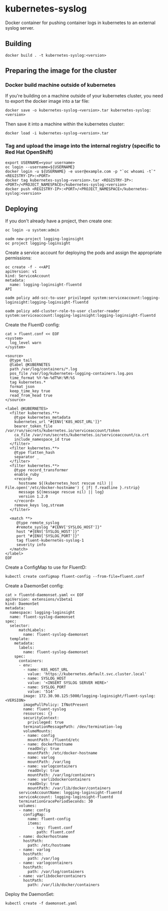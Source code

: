 # kubernetes-syslog
Docker container for pushing container logs in kubernetes to an external syslog server.

## Building

~~~~
docker build . -t kubernetes-syslog:<version>
~~~~

## Preparing the image for the cluster

### Docker build machine outside of kubernetes
If you're building on a machine outside of your kubernetes cluster, you need to export the docker image into a tar file:

~~~~
docker save -o kubernetes-syslog-<version>.tar kubernetes-syslog:<version>
~~~~

Then save it into a machine within the kubernetes cluster:

~~~~
docker load -i kubernetes-syslog-<version>.tar
~~~~

### Tag and upload the image into the internal registry (specific to Red Hat OpenShift)

~~~~
export USERNAME=<your username>
oc login --username=${USERNAME}
docker login -u ${USERNAME} -e user@example.com -p "`oc whoami -t`" <REGISTRY-IP>:<PORT>
docker tag kubernetes-syslog-<version>.tar <REGISTRY-IP>:<PORT>/<PROJECT_NAMESPACE>/kubernetes-syslog:<version>
docker push <REGISTRY-IP>:<PORT>/<PROJECT_NAMESPACE>/kubernetes-syslog:<version>
~~~~

## Deploying

If you don't already have a project, then create one:

~~~~
oc login -u system:admin

oadm new-project logging-loginsight
oc project logging-loginsight
~~~~

Create a service account for deploying the pods and assign the appropriate permissions:

~~~~
oc create -f - <<API
apiVersion: v1
kind: ServiceAccount
metadata:
  name: logging-loginsight-fluentd
API

oadm policy add-scc-to-user privileged system:serviceaccount:logging-loginsight:logging-loginsight-fluentd

oadm policy add-cluster-role-to-user cluster-reader system:serviceaccount:logging-loginsight:logging-loginsight-fluentd
~~~~

Create the FluentD config:
~~~~
cat > fluent.conf << EOF
<system>
  log_level warn
</system>

<source>
  @type tail
  @label @KUBERNETES
  path /var/log/containers/*.log
  pos_file /var/log/kubernetes-logging-containers.log.pos
  time_format %Y-%m-%dT%H:%M:%S
  tag kubernetes.*
  format json
  keep_time_key true
  read_from_head true
</source>

<label @KUBERNETES>
  <filter kubernetes.**>
    @type kubernetes_metadata
    kubernetes_url "#{ENV['K8S_HOST_URL']}"
    bearer_token_file /var/run/secrets/kubernetes.io/serviceaccount/token
    ca_file /var/run/secrets/kubernetes.io/serviceaccount/ca.crt
    include_namespace_id true
  </filter>
  <filter kubernetes.**>
    @type flatten_hash
    separator _
  </filter>
  <filter kubernetes.**>
    @type record_transformer
    enable_ruby
    <record>
      hostname ${(kubernetes_host rescue nil) || File.open('/etc/docker-hostname') { |f| f.readline }.rstrip}
      message ${(message rescue nil) || log}
      version 1.2.0
    </record>
    remove_keys log,stream
  </filter>

  <match **>
     @type remote_syslog
     #remote_syslog "#{ENV['SYSLOG_HOST']}"
     host "#{ENV['SYSLOG_HOST']}"
     port "#{ENV['SYSLOG_PORT']}"
     tag fluent-kubernetes-syslog-1
     severity info
  </match>
</label>
EOF
~~~~

Create a ConfigMap to use for FluentD:
~~~~
kubectl create configmap fluent-config --from-file=fluent.conf
~~~~

Create a DaemonSet config:

~~~~
cat > fluentd-daemonset.yaml << EOF
apiVersion: extensions/v1beta1
kind: DaemonSet
metadata:
  namespace: logging-loginsight
  name: fluent-syslog-daemonset
spec:
  selector:
      matchLabels:
        name: fluent-syslog-daemonset
  template:
    metadata:
      labels:
        name: fluent-syslog-daemonset
    spec:
      containers:
      - env:
        - name: K8S_HOST_URL
          value: 'https://kubernetes.default.svc.cluster.local'
        - name: SYSLOG_HOST
          value: '<INSERT SYSLOG SERVER HERE>'
        - name: SYSLOG_PORT
          value: '514'
        image: 172.30.90.125:5000/logging-loginsight/fluent-syslog:<VERSION>
        imagePullPolicy: IfNotPresent
        name: fluent-syslog
        resources: {}
        securityContext:
          privileged: true
        terminationMessagePath: /dev/termination-log
        volumeMounts:
        - name: config
          mountPath: /fluentd/etc
        - name: dockerhostname
          readOnly: true
          mountPath: /etc/docker-hostname
        - name: varlog
          mountPath: /var/log
        - name: varlogcontainers
          readOnly: true
          mountPath: /var/log/containers
        - name: varlibdockercontainers
          readOnly: true
          mountPath: /var/lib/docker/containers
      serviceAccountName: logging-loginsight-fluentd
      serviceAccount: logging-loginsight-fluentd
      terminationGracePeriodSeconds: 30
      volumes:
      - name: config
        configMap:
          name: fluent-config
          items:
            - key: fluent.conf
              path: fluent.conf
      - name: dockerhostname
        hostPath:
          path: /etc/hostname
      - name: varlog
        hostPath:
          path: /var/log
      - name: varlogcontainers
        hostPath:
          path: /var/log/containers
      - name: varlibdockercontainers
        hostPath:
          path: /var/lib/docker/containers
~~~~

Deploy the DaemonSet:
~~~~
kubectl create -f daemonset.yaml
~~~~
